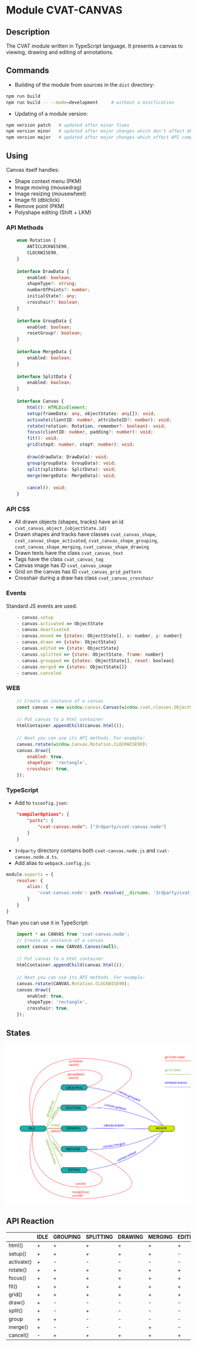 # Module CVAT-CANVAS

## Description
The CVAT module written in TypeScript language.
It presents a canvas to viewing, drawing and editing of annotations.

## Commands
- Building of the module from sources in the ```dist``` directory:

```bash
npm run build
npm run build -- --mode=development     # without a minification
```

- Updating of a module version:
```bash
npm version patch   # updated after minor fixes
npm version minor   # updated after major changes which don't affect API compatibility with previous versions
npm version major   # updated after major changes which affect API compatibility with previous versions
```

## Using

Canvas itself handles:
- Shape context menu (PKM)
- Image moving (mousedrag)
- Image resizing (mousewheel)
- Image fit (dblclick)
- Remove point (PKM)
- Polyshape editing (Shift + LKM)

### API Methods

```ts
    enum Rotation {
        ANTICLOCKWISE90,
        CLOCKWISE90,
    }

    interface DrawData {
        enabled: boolean;
        shapeType?: string;
        numberOfPoints?: number;
        initialState?: any;
        crosshair?: boolean;
    }

    interface GroupData {
        enabled: boolean;
        resetGroup?: boolean;
    }

    interface MergeData {
        enabled: boolean;
    }

    interface SplitData {
        enabled: boolean;
    }

    interface Canvas {
        html(): HTMLDivElement;
        setup(frameData: any, objectStates: any[]): void;
        activate(clientID: number, attributeID?: number): void;
        rotate(rotation: Rotation, remember?: boolean): void;
        focus(clientID: number, padding?: number): void;
        fit(): void;
        grid(stepX: number, stepY: number): void;

        draw(drawData: DrawData): void;
        group(groupData: GroupData): void;
        split(splitData: SplitData): void;
        merge(mergeData: MergeData): void;

        cancel(): void;
    }
```

### API CSS

- All drawn objects (shapes, tracks) have an id ```cvat_canvas_object_{objectState.id}```
- Drawn shapes and tracks have classes ```cvat_canvas_shape```,
 ```cvat_canvas_shape_activated```,
 ```cvat_canvas_shape_grouping```,
 ```cvat_canvas_shape_merging```,
 ```cvat_canvas_shape_drawing```
- Drawn texts have the class ```cvat_canvas_text```
- Tags have the class ```cvat_canvas_tag```
- Canvas image has ID ```cvat_canvas_image```
- Grid on the canvas has ID ```cvat_canvas_grid_pattern```
- Crosshair during a draw has class ```cvat_canvas_crosshair```

### Events

Standard JS events are used.
```js
    - canvas.setup
    - canvas.activated => ObjectState
    - canvas.deactivated
    - canvas.moved => {states: ObjectState[], x: number, y: number}
    - canvas.drawn => {state: ObjectState}
    - canvas.edited => {state: ObjectState}
    - canvas.splitted => {state: ObjectState, frame: number}
    - canvas.groupped => {states: ObjectState[], reset: boolean}
    - canvas.merged => {states: ObjectState[]}
    - canvas.canceled
```

### WEB
```js
    // Create an instance of a canvas
    const canvas = new window.canvas.Canvas(window.cvat.classes.ObjectState);

    // Put canvas to a html container
    htmlContainer.appendChild(canvas.html());

    // Next you can use its API methods. For example:
    canvas.rotate(window.Canvas.Rotation.CLOCKWISE90);
    canvas.draw({
        enabled: true,
        shapeType: 'rectangle',
        crosshair: true,
    });
```

### TypeScript
- Add to ```tsconfig.json```:
```json
    "compilerOptions": {
        "paths": {
            "cvat-canvas.node": ["3rdparty/cvat-canvas.node"]
        }
    }
```

- ```3rdparty``` directory contains both ```cvat-canvas.node.js``` and ```cvat-canvas.node.d.ts```.
- Add alias to ```webpack.config.js```:
```js
module.exports = {
    resolve: {
        alias: {
            'cvat-canvas.node': path.resolve(__dirname, '3rdparty/cvat-canvas.node.js'),
        }
    }
}
```

Than you can use it in TypeScript:
```ts
    import * as CANVAS from 'cvat-canvas.node';
    // Create an instance of a canvas
    const canvas = new CANVAS.Canvas(null);

    // Put canvas to a html container
    htmlContainer.appendChild(canvas.html());

    // Next you can use its API methods. For example:
    canvas.rotate(CANVAS.Rotation.CLOCKWISE90);
    canvas.draw({
        enabled: true,
        shapeType: 'rectangle',
        crosshair: true,
    });
```

## States

 ![](images/states.svg)

## API Reaction

|            | IDLE | GROUPING | SPLITTING | DRAWING | MERGING | EDITING |
|------------|------|----------|-----------|---------|---------|---------|
| html()     | +    | +        | +         | +       | +       | +       |
| setup()    | +    | +        | +         | +       | +       | -       |
| activate() | +    | -        | -         | -       | -       | -       |
| rotate()   | +    | +        | +         | +       | +       | +       |
| focus()    | +    | +        | +         | +       | +       | +       |
| fit()      | +    | +        | +         | +       | +       | +       |
| grid()     | +    | +        | +         | +       | +       | +       |
| draw()     | +    | -        | -         | -       | -       | -       |
| split()    | +    | -        | +         | -       | -       | -       |
| group      | +    | +        | -         | -       | -       | -       |
| merge()    | +    | -        | -         | -       | +       | -       |
| cancel()   | -    | +        | +         | +       | +       | +       |
